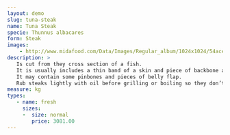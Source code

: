 ```yaml
---
layout: demo
slug: tuna-steak
name: Tuna Steak
specie: Thunnus albacares
form: Steak
images:
    - http://www.midafood.com/Data/Images/Regular_album/1024x1024/54ace22db0155679.JPG
description: >
   Is cut from they cross section of a fish.
   It is usually includes a thin band of a skin and piece of backbone and ranges in thickness from ½ to 2 inches.
   It may contain some pinbones and pieces of belly flap.
   Rub steaks lightly with oil before grilling or boiling so they don’t dry out.
measure: kg
types:
   - name: fresh
     sizes:
     -  size: normal
        price: 3081.00
---
```

